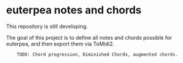 euterpea notes and chords
===
This repository is still developing. 

The goal of this project is to define all notes and chords possible for euterpea, and then export them via ToMidi2.

        TODO: Chord progression, Diminished Chords, augmented chords.